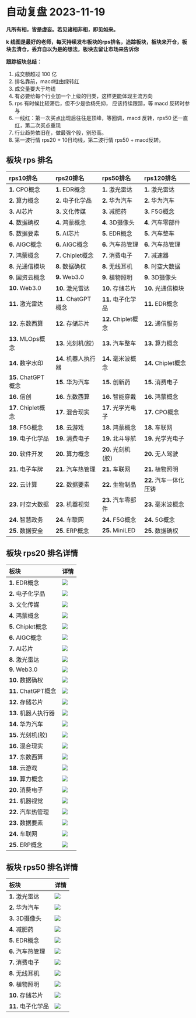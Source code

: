 # 自动复盘 2023-11-19

**凡所有相，皆是虚妄。若见诸相非相，即见如来。**

**k 线图是最好的老师，每天持续发布板块的rps排名，追踪板块，板块来开仓，板块去清仓，丢弃自以为是的想法，板块去留让市场来告诉你**
        
**跟踪板块总结：**
1. 成交额超过 100 亿
2. 排名靠前，macd柱由绿转红
3. 成交量要大于均线
4. 有必要给每个行业加一个上级的归类，这样更能体现主流方向
5. rps 有时候比较滞后，但不少是欲杨先抑， 应该持续跟踪，等 macd 反转时参与
6. 一线红：第一次买点出现后往往是顶峰，等回调，macd 反转，rps50 还一直红，第二次买点重现
7. 行业趋势依旧在，做最强个股，别恐高。
8. 第一波行情 rps20 + 10日均线，第二波行情 rps50 + macd反转。
        
## 板块 rps 排名
| rps10排名           | rps20排名            | rps50排名           | rps120排名             |
|:--------------------|:---------------------|:--------------------|:-----------------------|
| **1.** CPO概念      | **1.** EDR概念       | **1.** 激光雷达     | **1.** 激光雷达        |
| **2.** 算力概念     | **2.** 电子化学品    | **2.** 华为汽车     | **2.** 华为汽车        |
| **3.** AI芯片       | **3.** 文化传媒      | **3.** 减肥药       | **3.** F5G概念         |
| **4.** 数据确权     | **4.** 鸿蒙概念      | **4.** 3D摄像头     | **4.** 汽车零部件      |
| **5.** 数据要素     | **5.** AI芯片        | **5.** EDR概念      | **5.** 汽车整车        |
| **6.** AIGC概念     | **6.** AIGC概念      | **6.** 汽车热管理   | **6.** 汽车热管理      |
| **7.** 鸿蒙概念     | **7.** Chiplet概念   | **7.** 消费电子     | **7.** 减速器          |
| **8.** 光通信模块   | **8.** 数据确权      | **8.** 无线耳机     | **8.** 时空大数据      |
| **9.** 国资云概念   | **9.** Web3.0        | **9.** 植物照明     | **9.** 3D摄像头        |
| **10.** Web3.0      | **10.** 激光雷达     | **10.** 存储芯片    | **10.** 光通信模块     |
| **11.** 激光雷达    | **11.** ChatGPT概念  | **11.** 电子化学品  | **11.** EDR概念        |
| **12.** 东数西算    | **12.** 存储芯片     | **12.** Chiplet概念 | **12.** 通信服务       |
| **13.** MLOps概念   | **13.** 光刻机(胶)   | **13.** 汽车整车    | **13.** 算力概念       |
| **14.** 数字水印    | **14.** 机器人执行器 | **14.** 毫米波概念  | **14.** Chiplet概念    |
| **15.** ChatGPT概念 | **15.** 华为汽车     | **15.** 创新药      | **15.** 消费电子       |
| **16.** 信创        | **16.** 东数西算     | **16.** 智能穿戴    | **16.** 鸿蒙概念       |
| **17.** Chiplet概念 | **17.** 混合现实     | **17.** 光学光电子  | **17.** CPO概念        |
| **18.** F5G概念     | **18.** 云游戏       | **18.** 鸿蒙概念    | **18.** 车联网         |
| **19.** 电子化学品  | **19.** 消费电子     | **19.** 北斗导航    | **19.** 光学光电子     |
| **20.** 软件开发    | **20.** 算力概念     | **20.** 光刻机(胶)  | **20.** 无人驾驶       |
| **21.** 电子车牌    | **21.** 汽车热管理   | **21.** 车联网      | **21.** 植物照明       |
| **22.** 云计算      | **22.** 数据要素     | **22.** 生物制品    | **22.** 汽车一体化压铸 |
| **23.** 时空大数据  | **23.** 机器视觉     | **23.** 汽车零部件  | **23.** 毫米波概念     |
| **24.** 智慧政务    | **24.** 车联网       | **24.** F5G概念     | **24.** 5G概念         |
| **25.** 数据安全    | **25.** ERP概念      | **25.** MiniLED     | **25.** 数据确权       |
## 板块 rps20 排名详情
| 板块                 | 详情                                                                                                 |
|:---------------------|:-----------------------------------------------------------------------------------------------------|
| **1.** EDR概念       | ![](https://sykent-blog-image.oss-cn-beijing.aliyuncs.com/quant/image/2023/11/1700380940546-tmp.jpg) |
| **2.** 电子化学品    | ![](https://sykent-blog-image.oss-cn-beijing.aliyuncs.com/quant/image/2023/11/1700380942110-tmp.jpg) |
| **3.** 文化传媒      | ![](https://sykent-blog-image.oss-cn-beijing.aliyuncs.com/quant/image/2023/11/1700380943262-tmp.jpg) |
| **4.** 鸿蒙概念      | ![](https://sykent-blog-image.oss-cn-beijing.aliyuncs.com/quant/image/2023/11/1700380944354-tmp.jpg) |
| **5.** Chiplet概念   | ![](https://sykent-blog-image.oss-cn-beijing.aliyuncs.com/quant/image/2023/11/1700380945388-tmp.jpg) |
| **6.** AIGC概念      | ![](https://sykent-blog-image.oss-cn-beijing.aliyuncs.com/quant/image/2023/11/1700380946407-tmp.jpg) |
| **7.** AI芯片        | ![](https://sykent-blog-image.oss-cn-beijing.aliyuncs.com/quant/image/2023/11/1700380947290-tmp.jpg) |
| **8.** 激光雷达      | ![](https://sykent-blog-image.oss-cn-beijing.aliyuncs.com/quant/image/2023/11/1700380948301-tmp.jpg) |
| **9.** Web3.0        | ![](https://sykent-blog-image.oss-cn-beijing.aliyuncs.com/quant/image/2023/11/1700380949377-tmp.jpg) |
| **10.** 数据确权     | ![](https://sykent-blog-image.oss-cn-beijing.aliyuncs.com/quant/image/2023/11/1700380950384-tmp.jpg) |
| **11.** ChatGPT概念  | ![](https://sykent-blog-image.oss-cn-beijing.aliyuncs.com/quant/image/2023/11/1700380951351-tmp.jpg) |
| **12.** 存储芯片     | ![](https://sykent-blog-image.oss-cn-beijing.aliyuncs.com/quant/image/2023/11/1700380952119-tmp.jpg) |
| **13.** 机器人执行器 | ![](https://sykent-blog-image.oss-cn-beijing.aliyuncs.com/quant/image/2023/11/1700380952734-tmp.jpg) |
| **14.** 华为汽车     | ![](https://sykent-blog-image.oss-cn-beijing.aliyuncs.com/quant/image/2023/11/1700380953917-tmp.jpg) |
| **15.** 光刻机(胶)   | ![](https://sykent-blog-image.oss-cn-beijing.aliyuncs.com/quant/image/2023/11/1700380954961-tmp.jpg) |
| **16.** 混合现实     | ![](https://sykent-blog-image.oss-cn-beijing.aliyuncs.com/quant/image/2023/11/1700380955688-tmp.jpg) |
| **17.** 东数西算     | ![](https://sykent-blog-image.oss-cn-beijing.aliyuncs.com/quant/image/2023/11/1700380956780-tmp.jpg) |
| **18.** 云游戏       | ![](https://sykent-blog-image.oss-cn-beijing.aliyuncs.com/quant/image/2023/11/1700380957805-tmp.jpg) |
| **19.** 算力概念     | ![](https://sykent-blog-image.oss-cn-beijing.aliyuncs.com/quant/image/2023/11/1700380958685-tmp.jpg) |
| **20.** 消费电子     | ![](https://sykent-blog-image.oss-cn-beijing.aliyuncs.com/quant/image/2023/11/1700380959718-tmp.jpg) |
| **21.** 机器视觉     | ![](https://sykent-blog-image.oss-cn-beijing.aliyuncs.com/quant/image/2023/11/1700380960737-tmp.jpg) |
| **22.** 汽车热管理   | ![](https://sykent-blog-image.oss-cn-beijing.aliyuncs.com/quant/image/2023/11/1700380961756-tmp.jpg) |
| **23.** 数据要素     | ![](https://sykent-blog-image.oss-cn-beijing.aliyuncs.com/quant/image/2023/11/1700380962684-tmp.jpg) |
| **24.** 车联网       | ![](https://sykent-blog-image.oss-cn-beijing.aliyuncs.com/quant/image/2023/11/1700380963703-tmp.jpg) |
| **25.** ERP概念      | ![](https://sykent-blog-image.oss-cn-beijing.aliyuncs.com/quant/image/2023/11/1700380964633-tmp.jpg) |
## 板块 rps50 排名详情
| 板块               | 详情                                                                                                 |
|:-------------------|:-----------------------------------------------------------------------------------------------------|
| **1.** 激光雷达    | ![](https://sykent-blog-image.oss-cn-beijing.aliyuncs.com/quant/image/2023/11/1700380965632-tmp.jpg) |
| **2.** 华为汽车    | ![](https://sykent-blog-image.oss-cn-beijing.aliyuncs.com/quant/image/2023/11/1700380966668-tmp.jpg) |
| **3.** 3D摄像头    | ![](https://sykent-blog-image.oss-cn-beijing.aliyuncs.com/quant/image/2023/11/1700380967727-tmp.jpg) |
| **4.** 减肥药      | ![](https://sykent-blog-image.oss-cn-beijing.aliyuncs.com/quant/image/2023/11/1700380968338-tmp.jpg) |
| **5.** EDR概念     | ![](https://sykent-blog-image.oss-cn-beijing.aliyuncs.com/quant/image/2023/11/1700380969328-tmp.jpg) |
| **6.** 汽车热管理  | ![](https://sykent-blog-image.oss-cn-beijing.aliyuncs.com/quant/image/2023/11/1700380970308-tmp.jpg) |
| **7.** 消费电子    | ![](https://sykent-blog-image.oss-cn-beijing.aliyuncs.com/quant/image/2023/11/1700380971338-tmp.jpg) |
| **8.** 无线耳机    | ![](https://sykent-blog-image.oss-cn-beijing.aliyuncs.com/quant/image/2023/11/1700380972410-tmp.jpg) |
| **9.** 植物照明    | ![](https://sykent-blog-image.oss-cn-beijing.aliyuncs.com/quant/image/2023/11/1700380973564-tmp.jpg) |
| **10.** 存储芯片   | ![](https://sykent-blog-image.oss-cn-beijing.aliyuncs.com/quant/image/2023/11/1700380974351-tmp.jpg) |
| **11.** 电子化学品 | ![](https://sykent-blog-image.oss-cn-beijing.aliyuncs.com/quant/image/2023/11/1700380975457-tmp.jpg) |